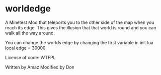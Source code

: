 worldedge
=========

A Minetest Mod that teleports you to the other side of the map when you reach its edge.
This gives the illusion that that world is round and you can walk all the way around.

You can change the worlds edge by changing the first variable in init.lua
	local edge = 30000

License of code: WTFPL

Written by Amaz
Modified by Don